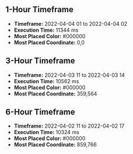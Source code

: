 ## 1-Hour Timeframe
- **Timeframe:** 2022-04-04 01 to 2022-04-04 02
- **Execution Time:** 11344 ms
- **Most Placed Color:** #000000
- **Most Placed Coordinate:** 0,0
## 3-Hour Timeframe
- **Timeframe:** 2022-04-03 11 to 2022-04-03 14
- **Execution Time:** 10562 ms
- **Most Placed Color:** #000000
- **Most Placed Coordinate:** 359,564
## 6-Hour Timeframe
- **Timeframe:** 2022-04-02 11 to 2022-04-02 17
- **Execution Time:** 10324 ms
- **Most Placed Color:** #000000
- **Most Placed Coordinate:** 859,766
